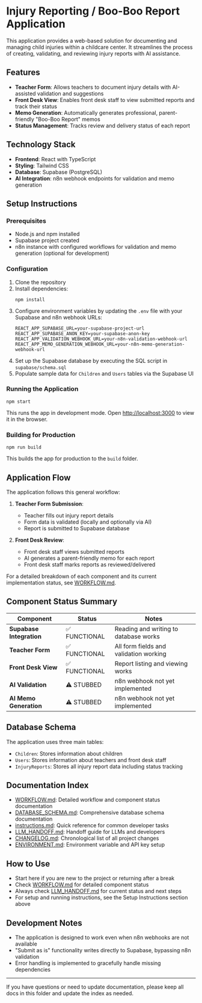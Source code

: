 <!--
Last updated: 2025-04-16 10:58 EDT
NOTE: Update this timestamp whenever the document is updated.
-->

# Injury Reporting / Boo-Boo Report Application

This application provides a web-based solution for documenting and managing child injuries within a childcare center. It streamlines the process of creating, validating, and reviewing injury reports with AI assistance.

## Features

- **Teacher Form**: Allows teachers to document injury details with AI-assisted validation and suggestions
- **Front Desk View**: Enables front desk staff to view submitted reports and track their status
- **Memo Generation**: Automatically generates professional, parent-friendly "Boo-Boo Report" memos
- **Status Management**: Tracks review and delivery status of each report

## Technology Stack

- **Frontend**: React with TypeScript
- **Styling**: Tailwind CSS
- **Database**: Supabase (PostgreSQL)
- **AI Integration**: n8n webhook endpoints for validation and memo generation

## Setup Instructions

### Prerequisites

- Node.js and npm installed
- Supabase project created
- n8n instance with configured workflows for validation and memo generation (optional for development)

### Configuration

1. Clone the repository
2. Install dependencies:
   ```
   npm install
   ```
3. Configure environment variables by updating the `.env` file with your Supabase and n8n webhook URLs:
   ```
   REACT_APP_SUPABASE_URL=your-supabase-project-url
   REACT_APP_SUPABASE_ANON_KEY=your-supabase-anon-key
   REACT_APP_VALIDATION_WEBHOOK_URL=your-n8n-validation-webhook-url
   REACT_APP_MEMO_GENERATION_WEBHOOK_URL=your-n8n-memo-generation-webhook-url
   ```
4. Set up the Supabase database by executing the SQL script in `supabase/schema.sql`
5. Populate sample data for `Children` and `Users` tables via the Supabase UI

### Running the Application

```
npm start
```

This runs the app in development mode. Open [http://localhost:3000](http://localhost:3000) to view it in the browser.

### Building for Production

```
npm run build
```

This builds the app for production to the `build` folder.

## Application Flow

The application follows this general workflow:

1. **Teacher Form Submission**:
   - Teacher fills out injury report details
   - Form data is validated (locally and optionally via AI)
   - Report is submitted to Supabase database

2. **Front Desk Review**:
   - Front desk staff views submitted reports
   - AI generates a parent-friendly memo for each report
   - Front desk staff marks reports as reviewed/delivered

For a detailed breakdown of each component and its current implementation status, see [WORKFLOW.md](./WORKFLOW.md).

## Component Status Summary

| Component | Status | Notes |
|-----------|--------|-------|
| **Supabase Integration** | ✅ FUNCTIONAL | Reading and writing to database works |
| **Teacher Form** | ✅ FUNCTIONAL | All form fields and validation working |
| **Front Desk View** | ✅ FUNCTIONAL | Report listing and viewing works |
| **AI Validation** | ⚠️ STUBBED | n8n webhook not yet implemented |
| **AI Memo Generation** | ⚠️ STUBBED | n8n webhook not yet implemented |

## Database Schema

The application uses three main tables:
- `Children`: Stores information about children
- `Users`: Stores information about teachers and front desk staff
- `InjuryReports`: Stores all injury report data including status tracking

## Documentation Index

- [WORKFLOW.md](./WORKFLOW.md): Detailed workflow and component status documentation
- [DATABASE_SCHEMA.md](./DATABASE_SCHEMA.md): Comprehensive database schema documentation
- [instructions.md](./instructions.md): Quick reference for common developer tasks
- [LLM_HANDOFF.md](./LLM_HANDOFF.md): Handoff guide for LLMs and developers
- [CHANGELOG.md](./CHANGELOG.md): Chronological list of all project changes
- [ENVIRONMENT.md](./ENVIRONMENT.md): Environment variable and API key setup

## How to Use
- Start here if you are new to the project or returning after a break
- Check [WORKFLOW.md](./WORKFLOW.md) for detailed component status
- Always check [LLM_HANDOFF.md](./LLM_HANDOFF.md) for current status and next steps
- For setup and running instructions, see the Setup Instructions section above

## Development Notes

- The application is designed to work even when n8n webhooks are not available
- "Submit as is" functionality writes directly to Supabase, bypassing n8n validation
- Error handling is implemented to gracefully handle missing dependencies

---

If you have questions or need to update documentation, please keep all docs in this folder and update the index as needed.
